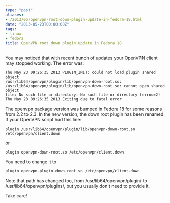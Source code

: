 ```yaml
---
type: "post"
aliases:
- /2013/05/openvpn-root-down-plugin-update-in-fedora-18.html
date: "2013-05-23T00:00:00Z"
tags:
- linux
- fedora
title: OpenVPN root down plugin update in Fedora 18
---
```


You may noticed that with recent bunch of updates your OpenVPN client may
stopped working. The error was:

    Thu May 23 09:26:35 2013 PLUGIN_INIT: could not load plugin shared object
    /usr/lib64/openvpn/plugin/lib/openvpn-down-root.so:
    /usr/lib64/openvpn/plugin/lib/openvpn-down-root.so: cannot open shared object
    file: No such file or directory: No such file or directory (errno=2)
    Thu May 23 09:26:35 2013 Exiting due to fatal error

The openvpn package version was bumped in Fedora 18 for some reasons from 2.2
to 2.3. In the new version, the down root plugin has been renamed. If your
OpenVPN script had this line:

    plugin /usr/lib64/openvpn/plugin/lib/openvpn-down-root.so /etc/openvpn/client.down

or

    plugin openvpn-down-root.so /etc/openvpn/client.down

You need to change it to

    plugin openvpn-plugin-down-root.so /etc/openvpn/client.down

Note that path has changed too, from /usr/lib64/openvpn/plugin/ to
/usr/lib64/openvpn/plugins/, but you usually don't need to provide it.

Take care!

